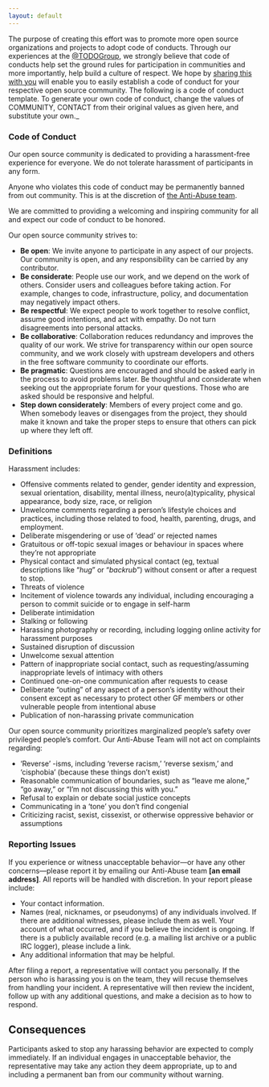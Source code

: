 ```yaml
---
layout: default
---
```


The purpose of creating this effort was to promote more open source organizations and projects to adopt code of conducts. Through our experiences at the [@TODOGroup](https://twitter.com/todogroup), we strongly believe that code of conducts help set the ground rules for participation in communities and more importantly, help build a culture of respect. We hope by [sharing this with you](https://github.com/opencodeofconduct/opencodeofconduct.github.io) will enable you to easily establish a code of conduct for your respective open source community. The following is a code of conduct template. To generate your own code of conduct, change the values of COMMUNITY, CONTACT from their original values as given here, and substitute your own._

### Code of Conduct

Our open source community is dedicated to providing a harassment-free experience for everyone. We do not tolerate harassment of participants in any form.

Anyone who violates this code of conduct may be permanently banned from out community. This is at the discretion of [the Anti-Abuse team](/report-abuse.html).

We are committed to providing a welcoming and inspiring community for all and expect our code of conduct to be honored.

Our open source community strives to:

- **Be open**: We invite anyone to participate in any aspect of our projects. Our community is open, and any responsibility can be carried by any contributor.
- **Be considerate**: People use our work, and we depend on the work of others. Consider users and colleagues before taking action. For example, changes to code, infrastructure, policy, and documentation may negatively impact others.
- **Be respectful**: We expect people to work together to resolve conflict, assume good intentions, and act with empathy. Do not turn disagreements into personal attacks.
- **Be collaborative**: Collaboration reduces redundancy and improves the quality of our work. We
strive for transparency within our open source community, and we work closely with upstream developers and others in the free software community to coordinate our efforts.
- **Be pragmatic**: Questions are encouraged and should be asked early in the process to avoid problems later. Be thoughtful and considerate when seeking out the appropriate forum for your questions. Those who are asked should be responsive and helpful.
- **Step down considerately**: Members of every project come and go. When somebody leaves or disengages from the project, they
should make it known and take the proper steps to ensure that others can pick up where they left off.

### Definitions

Harassment includes:

- Offensive comments related to gender, gender identity and expression, sexual orientation, disability, mental illness, neuro(a)typicality, physical appearance, body size, race, or religion
- Unwelcome comments regarding a person’s lifestyle choices and practices, including those related to food, health, parenting, drugs, and employment.
- Deliberate misgendering or use of ‘dead’ or rejected names
- Gratuitous or off-topic sexual images or behaviour  in spaces where they’re not appropriate
- Physical contact and simulated physical contact (eg, textual descriptions like “*hug*” or “*backrub*”) without consent or after a request to stop.
- Threats of violence
- Incitement of violence towards any individual, including encouraging a person to commit suicide or to engage in self-harm
- Deliberate intimidation
- Stalking or following
- Harassing photography or recording, including logging online activity for harassment purposes
- Sustained disruption of discussion
- Unwelcome sexual attention
- Pattern of inappropriate social contact, such as requesting/assuming inappropriate levels of intimacy with others
- Continued one-on-one communication after requests to cease
- Deliberate “outing” of any aspect of a person’s identity without their consent except as necessary to protect other GF members or other vulnerable people from intentional abuse
- Publication of non-harassing private communication

Our open source community prioritizes marginalized people’s safety over privileged people’s comfort. Our Anti-Abuse Team will not act on complaints regarding:

- ‘Reverse’ -isms, including ‘reverse racism,’ ‘reverse sexism,’ and ‘cisphobia’ (because these things don’t exist)
- Reasonable communication of boundaries, such as “leave me alone,” “go away,” or “I’m not discussing this with you.”
- Refusal to explain or debate social justice concepts
- Communicating in a ‘tone’ you don’t find congenial
- Criticizing racist, sexist, cissexist, or otherwise oppressive behavior or assumptions

### Reporting Issues

If you experience or witness unacceptable behavior—or have any other concerns—please report it by emailing our Anti-Abuse team **[an email address]**. All reports will be handled with discretion. In your report please include:

- Your contact information.
- Names (real, nicknames, or pseudonyms) of any individuals involved. If there are additional witnesses, please
include them as well. Your account of what occurred, and if you believe the incident is ongoing. If there is a publicly available record (e.g. a mailing list archive or a public IRC logger), please include a link.
- Any additional information that may be helpful.

After filing a report, a representative will contact you personally.  If the person who is harassing you is on the team, they will recuse themselves from handling your incident. A representative will then review the incident, follow up with any additional questions, and make a decision as to how to respond.

## Consequences
Participants asked to stop any harassing behavior are expected to comply immediately. If an individual engages in unacceptable behavior, the representative may take any action they deem appropriate, up to and including a permanent ban from our community without warning.
